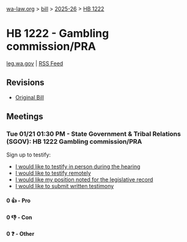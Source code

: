 [wa-law.org](/) > [bill](/bill/) > [2025-26](/bill/2025-26/) > [HB 1222](/bill/2025-26/hb/1222/)

# HB 1222 - Gambling commission/PRA
[leg.wa.gov](https://app.leg.wa.gov/billsummary?BillNumber=1222&Year=2025&Initiative=false) | [RSS Feed](./rss.xml)

## Revisions
* [Original Bill](1/)

## Meetings
### Tue 01/21 01:30 PM - State Government & Tribal Relations (SGOV): HB 1222 Gambling commission/PRA
Sign up to testify:
* [I would like to testify in person during the hearing](https://app.leg.wa.gov/csi/Testifier/Add?chamber=House&mId=32460&aId=161487&caId=24901&tId=1)
* [I would like to testify remotely](https://app.leg.wa.gov/csi/Testifier/Add?chamber=House&mId=32460&aId=161487&caId=24901&tId=2)
* [I would like my position noted for the legislative record](https://app.leg.wa.gov/csi/Testifier/Add?chamber=House&mId=32460&aId=161487&caId=24901&tId=3)
* [I would like to submit written testimony](https://app.leg.wa.gov/csi/Testifier/Add?chamber=House&mId=32460&aId=161487&caId=24901&tId=4)

#### 0 👍 - Pro

#### 0 👎 - Con

#### 0 ❓ - Other
